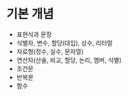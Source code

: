 # 기본 개념
- 표현식과 문장
- 식별자, 변수, 할당(대입), 상수, 리터럴
- 자료형(정수, 실수, 문자열)
- 연산자(산술, 비교, 할당, 논리, 멤버, 식별)
- 조건문
- 반복문
- 함수
